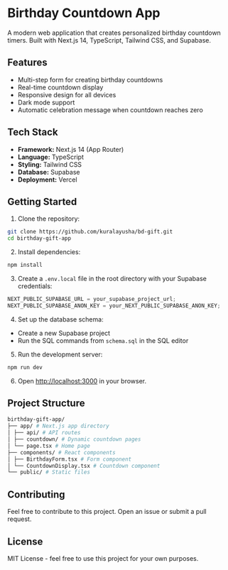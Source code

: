 # Birthday Countdown App

A modern web application that creates personalized birthday countdown timers. Built with Next.js 14, TypeScript, Tailwind CSS, and Supabase.

## Features

- Multi-step form for creating birthday countdowns
- Real-time countdown display
- Responsive design for all devices
- Dark mode support
- Automatic celebration message when countdown reaches zero

## Tech Stack

- **Framework:** Next.js 14 (App Router)
- **Language:** TypeScript
- **Styling:** Tailwind CSS
- **Database:** Supabase
- **Deployment:** Vercel

## Getting Started

1. Clone the repository:

```bash
git clone https://github.com/kuralayusha/bd-gift.git
cd birthday-gift-app
```

2. Install dependencies:

```bash
npm install
```

3. Create a `.env.local` file in the root directory with your Supabase credentials:

```js
NEXT_PUBLIC_SUPABASE_URL = your_supabase_project_url;
NEXT_PUBLIC_SUPABASE_ANON_KEY = your_NEXT_PUBLIC_SUPABASE_ANON_KEY;
```

4. Set up the database schema:

- Create a new Supabase project
- Run the SQL commands from `schema.sql` in the SQL editor

5. Run the development server:

```bash
npm run dev
```

6. Open [http://localhost:3000](http://localhost:3000) in your browser.

## Project Structure

```bash
birthday-gift-app/
├── app/ # Next.js app directory
│ ├── api/ # API routes
│ ├── countdown/ # Dynamic countdown pages
│ └── page.tsx # Home page
├── components/ # React components
│ ├── BirthdayForm.tsx # Form component
│ └── CountdownDisplay.tsx # Countdown component
└── public/ # Static files
```

## Contributing

Feel free to contribute to this project. Open an issue or submit a pull request.

## License

MIT License - feel free to use this project for your own purposes.
